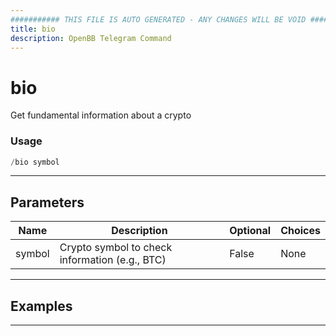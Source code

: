 ```yaml
---
########### THIS FILE IS AUTO GENERATED - ANY CHANGES WILL BE VOID ###########
title: bio
description: OpenBB Telegram Command
---
```


# bio

Get fundamental information about a crypto

### Usage

```python wordwrap
/bio symbol
```

---

## Parameters

| Name | Description | Optional | Choices |
| ---- | ----------- | -------- | ------- |
| symbol | Crypto symbol to check information (e.g., BTC) | False | None |


---

## Examples


---
